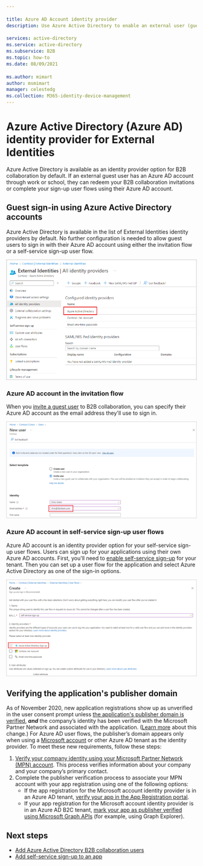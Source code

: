 ```yaml
---

title: Azure AD Account identity provider
description: Use Azure Active Directory to enable an external user (guest) to sign in to your Azure AD apps with their Azure AD work account.

services: active-directory
ms.service: active-directory
ms.subservice: B2B
ms.topic: how-to
ms.date: 08/09/2021

ms.author: mimart
author: msmimart
manager: celestedg
ms.collection: M365-identity-device-management
---
```


# Azure Active Directory (Azure AD) identity provider for External Identities

Azure Active Directory is available as an identity provider option for B2B collaboration by default. If an external guest user has an Azure AD account through work or school, they can redeem your B2B collaboration invitations or complete your sign-up user flows using their Azure AD account.

## Guest sign-in using Azure Active Directory accounts

Azure Active Directory is available in the list of External Identities identity providers by default. No further configuration is needed to allow guest users to sign in with their Azure AD account using either the invitation flow or a self-service sign-up user flow.

![Azure AD account in the identity providers list](media/azure-ad-account/azure-ad-account-identity-provider.png)

### Azure AD account in the invitation flow

When you [invite a guest user](add-users-administrator.md) to B2B collaboration, you can specify their Azure AD account as the email address they'll use to sign in.

![Invite using a Azure AD account](media/azure-ad-account/azure-ad-account-invite.png)

### Azure AD account in self-service sign-up user flows

Azure AD account is an identity provider option for your self-service sign-up user flows. Users can sign up for your applications using their own Azure AD accounts. First, you'll need to [enable self-service sign-up](self-service-sign-up-user-flow.md) for your tenant. Then you can set up a user flow for the application and select Azure Active Directory as one of the sign-in options.

![Azure AD account in a self-service sign-up user flow](media/azure-ad-account/azure-ad-account-user-flow.png)

## Verifying the application's publisher domain
As of November 2020, new application registrations show up as unverified in the user consent prompt unless [the application's publisher domain is verified](../develop/howto-configure-publisher-domain.md), ***and*** the company’s identity has been verified with the Microsoft Partner Network and associated with the application. ([Learn more](../develop/publisher-verification-overview.md) about this change.) For Azure AD user flows, the publisher’s domain appears only when using a [Microsoft account](microsoft-account.md) or other Azure AD tenant as the identity provider. To meet these new requirements, follow these steps:

1. [Verify your company identity using your Microsoft Partner Network (MPN) account](/partner-center/verification-responses). This process verifies information about your company and your company’s primary contact.
1. Complete the publisher verification process to associate your MPN account with your app registration using one of the following options:
   - If the app registration for the Microsoft account identity provider is in an Azure AD tenant, [verify your app in the App Registration portal](../develop/mark-app-as-publisher-verified.md).
   - If your app registration for the Microsoft account identity provider is in an Azure AD B2C tenant, [mark your app as publisher verified using Microsoft Graph APIs](../develop/troubleshoot-publisher-verification.md#making-microsoft-graph-api-calls) (for example, using Graph Explorer).

## Next steps

- [Add Azure Active Directory B2B collaboration users](add-users-administrator.md)
- [Add self-service sign-up to an app](self-service-sign-up-user-flow.md)
